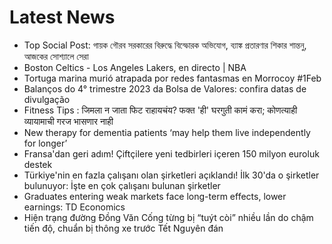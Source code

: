 # Latest News
-  Top Social Post: গায়ক গৌরব সরকারের বিরুদ্ধে বিস্ফোরক অভিযোগ, ব্যাঙ্ক প্রতারণার শিকার শান্তনু, আজকের সোশ্যালে সেরা
-  Boston Celtics - Los Angeles Lakers, en directo | NBA
-  Tortuga marina murió atrapada por redes fantasmas en Morrocoy #1Feb
-  Balanços do 4° trimestre 2023 da Bolsa de Valores: confira datas de divulgação
-  Fitness Tips : जिमला न जाता फिट राहायचंय? फक्त 'ही' घरगुती कामं करा; कोणत्याही व्यायामाची गरज भासणार नाही
-  New therapy for dementia patients ‘may help them live independently for longer’
-  Fransa'dan geri adım! Çiftçilere yeni tedbirleri içeren 150 milyon euroluk destek
-  Türkiye'nin en fazla çalışanı olan şirketleri açıklandı! İlk 30'da o şirketler bulunuyor: İşte en çok çalışanı bulunan şirketler
-  Graduates entering weak markets face long-term effects, lower earnings: TD Economics
-  Hiện trạng đường Đồng Văn Cống từng bị “tuýt còi” nhiều lần do chậm tiến độ, chuẩn bị thông xe trước Tết Nguyên đán
